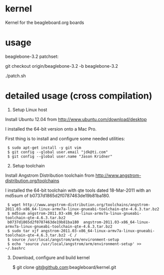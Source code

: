 kernel
======

Kernel for the beagleboard.org boards

usage
======

beaglebone-3.2 patchset:

git checkout origin/beaglebone-3.2 -b beaglebone-3.2

./patch.sh

detailed usage (cross compilation)
==============

1. Setup Linux host

 Install Ubuntu 12.04 from http://www.ubuntu.com/download/desktop

 I installed the 64-bit version onto a Mac Pro.

 First thing is to install and configure some needed utilities:

     $ sudo apt-get install -y git vim
     $ git config --global user.email "jdk@ti.com"
     $ git config --global user.name "Jason Kridner"

2. Setup toolchain

 Install Angstrom Distribution toolchain from http://www.angstrom-distribution.org/toolchains

 I installed the 64-bit toolchain with qte tools dated 18-Mar-2011 with an
 md5sum of b0737d1865d2f0787463de19b81ba180.

     $ wget http://www.angstrom-distribution.org/toolchains/angstrom-2011.03-x86_64-linux-armv7a-linux-gnueabi-toolchain-qte-4.6.3.tar.bz2
     $ md5sum angstrom-2011.03-x86_64-linux-armv7a-linux-gnueabi-toolchain-qte-4.6.3.tar.bz2 
     b0737d1865d2f0787463de19b81ba180  angstrom-2011.03-x86_64-linux-armv7a-linux-gnueabi-toolchain-qte-4.6.3.tar.bz2
     $ sudo tar xjf angstrom-2011.03-x86_64-linux-armv7a-linux-gnueabi-toolchain-qte-4.6.3.tar.bz2 -C /
     $ source /usr/local/angstrom/arm/environment-setup 
     $ echo 'source /usr/local/angstrom/arm/environment-setup' >> ~/.bashrc

3. Download, configure and build kernel

    $ git clone git@github.com:beagleboard/kernel.git


